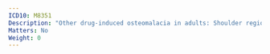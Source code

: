 ```yaml
---
ICD10: M8351
Description: "Other drug-induced osteomalacia in adults: Shoulder region"
Matters: No
Weight: 0
---
```


